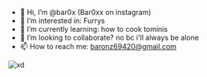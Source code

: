 - 👋 Hi, I’m @bar0x (Bar0xx on instagram)
- 👀 I’m interested in: Furrys
- 🌱 I’m currently learning: how to cook tominis
- 💞️ I’m looking to collaborate? no bc i'll always be alone
- 📫 How to reach me: baronz69420@gmail.com

![xd](ColorfulWildAustraliankestrel-size_restricted.gif)

<!---
--->
